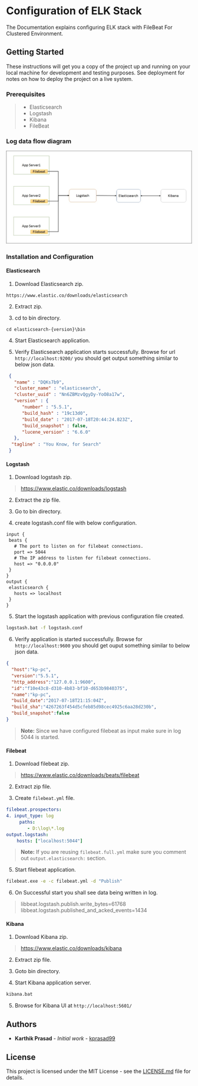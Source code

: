 # Configuration of ELK Stack

The Documentation explains configuring ELK stack with FileBeat For Clustered Environment.

## Getting Started

These instructions will get you a copy of the project up and running on your local machine for development and testing purposes. See deployment for notes on how to deploy the project on a live system.

### Prerequisites

>- Elasticsearch
>- Logstash
>- Kibana
>- FileBeat

### Log data flow diagram
![ELK](https://github.com/kprasad99/myfirstrepo/blob/master/images/elk.png)

### Installation and Configuration

#### Elasticsearch

 1.  Download Elasticsearch zip.
````
https://www.elastic.co/downloads/elasticsearch
 ````
 2. Extract zip.
 
 3. cd to bin directory.
````
cd elasticsearch-{version}\bin
````
 4. Start Elasticsearch application.
 
 5. Verify Elasticsearch application starts successfully.
 Browse for url `http://localhost:9200/` you should get output something similar to below json data.
```json
 {
   "name" : "DQKs7b9",
   "cluster_name" : "elasticsearch",
   "cluster_uuid" : "Nn6ZBMzvQgyDy-YoO8a17w",
   "version" : {
      "number" : "5.5.1",
      "build_hash" : "19c13d0",
      "build_date" : "2017-07-18T20:44:24.823Z",
      "build_snapshot" : false,
      "lucene_version" : "6.6.0"
   },
  "tagline" : "You Know, for Search"
 }
 ```
#### Logstash
 1. Download logstash zip.
 > https://www.elastic.co/downloads/logstash
 
 2.  Extract the zip file.
 
 3. Go to bin directory.
 
 4. create logstash.conf file with below configuration.
 ```config
input {
  beats {
    # The port to listen on for filebeat connections.
    port => 5044
    # The IP address to listen for filebeat connections.
    host => "0.0.0.0"
  }
}
output {
  elasticsearch {
    hosts => localhost
  }
}
 ```
 5. Start the logstash application with previous configuration file created.
 ```sh
 logstash.bat -f logstash.conf
 ```
 6. Verify application is started successfully.
 Browse for `http://localhost:9600` you should get ouput something similar to below json data.
 ```json
 {
   "host":"kp-pc",
   "version":"5.5.1",
   "http_address":"127.0.0.1:9600",
   "id":"f10e43c8-d310-4b83-bf10-d653b9840375",
   "name":"kp-pc",
   "build_date":"2017-07-18T21:15:04Z",
   "build_sha":"4267263f454d5cfeb85d98cec4925c6aa28d230b",
   "build_snapshot":false
}
 ```
 > **Note:** Since we have configured filebeat as input make sure in log 5044 is started. 

#### Filebeat

 1. Download filebeat zip.
 > https://www.elastic.co/downloads/beats/filebeat

 2. Extract zip file.
 
 3. Create `filebeat.yml` file.
 ```yml
 filebeat.prospectors:
 4. input_type: log
      paths:
         - D:\log\*.log
 output.logstash:
     hosts: ["localhost:5044"]
 ``` 
> **Note:** If you are reusing `filebeat.full.yml` make sure you comment out `output.elasticsearch:` section.

 5. Start filebeat application.
 ```sh
 filebeat.exe -e -c filebeat.yml -d "Publish"
 ```

 6. On Successful start you shall see data being written in log.
> libbeat.logstash.publish.write_bytes=61768 libbeat.logstash.published_and_acked_events=1434 

#### Kibana

 1. Download Kibana zip.
 > https://www.elastic.co/downloads/kibana
 
 2. Extract zip file.
 
 3. Goto bin directory.
 
 4. Start Kibana application server.
 ```sh
 kibana.bat
 ```
 5. Browse for Kibana UI at `http://localhost:5601/` 

## Authors

* **Karthik Prasad** - *Initial work* - [kprasad99](https://github.com/kprasad99)


## License

This project is licensed under the MIT License - see the [LICENSE.md](LICENSE.md) file for details.
